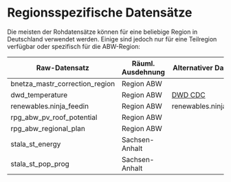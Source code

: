 # Regionsspezifische Datensätze

Die meisten der Rohdatensätze können für eine beliebige Region in Deutschland
verwendet werden. Einige sind jedoch nur für eine Teilregion verfügbar oder
spezifisch für die ABW-Region:


| Raw-Datensatz                  | Räuml. Ausdehnung           | Alternativer Datensatz                                      |
|--------------------------------|-----------------------------|-------------------------------------------------------------|
| bnetza_mastr_correction_region | Region ABW                  |                                                             |
| dwd_temperature                | Region ABW                  | [DWD CDC](https://opendata.dwd.de/climate_environment/CDC/) |
| renewables.ninja_feedin        | Region ABW                  | renewables.ninja_feedin                                     |
| rpg_abw_pv_roof_potential      | Region ABW                  |                                                             |
| rpg_abw_regional_plan          | Region ABW                  |                                                             |
| stala_st_energy                | Sachsen-Anhalt              |                                                             |
| stala_st_pop_prog              | Sachsen-Anhalt              |                                                             |

